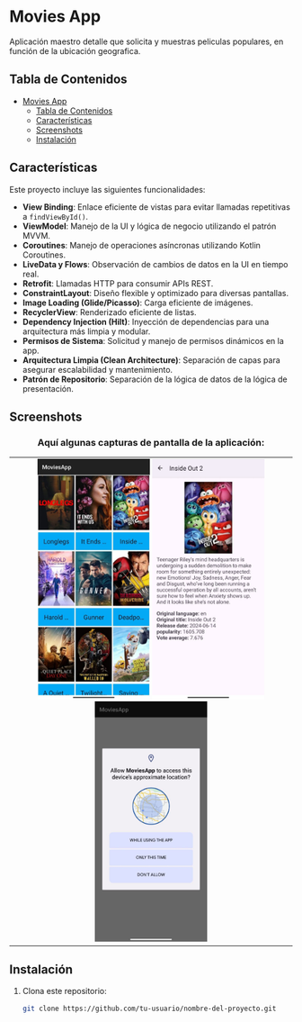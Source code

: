 
# Movies App

Aplicación maestro detalle que solicita y muestras peliculas populares, en función de la ubicación geografica.

## Tabla de Contenidos

- [Movies App](#movies-app)
    - [Tabla de Contenidos](#tabla-de-contenidos)
    - [Características](#características)
    - [Screenshots](#screenshots)
    - [Instalación](#instalación)

## Características

Este proyecto incluye las siguientes funcionalidades:

- **View Binding**: Enlace eficiente de vistas para evitar llamadas repetitivas a `findViewById()`.
- **ViewModel**: Manejo de la UI y lógica de negocio utilizando el patrón MVVM.
- **Coroutines**: Manejo de operaciones asíncronas utilizando Kotlin Coroutines.
- **LiveData y Flows**: Observación de cambios de datos en la UI en tiempo real.
- **Retrofit**: Llamadas HTTP para consumir APIs REST.
- **ConstraintLayout**: Diseño flexible y optimizado para diversas pantallas.
- **Image Loading (Glide/Picasso)**: Carga eficiente de imágenes.
- **RecyclerView**: Renderizado eficiente de listas.
- **Dependency Injection (Hilt)**: Inyección de dependencias para una arquitectura más limpia y modular.
- **Permisos de Sistema**: Solicitud y manejo de permisos dinámicos en la app.
- **Arquitectura Limpia (Clean Architecture)**: Separación de capas para asegurar escalabilidad y mantenimiento.
- **Patrón de Repositorio**: Separación de la lógica de datos de la lógica de presentación.


## Screenshots

<h3 align="center">Aquí algunas capturas de pantalla de la aplicación:</h3>

<table>
<td width="50%">
<div align="center">
<img src="./screenshots/main_screen.jpg" width="200" alt="main_screen">
<img src="./screenshots/detail_screen.jpg" width="200" alt="detail_screen">
<img src="./screenshots/permissions.jpg" width="200" alt="permissions">
</div>                                                                       
</td>                                                         
<table>                                                                                 

## Instalación

1. Clona este repositorio:
   ```bash
   git clone https://github.com/tu-usuario/nombre-del-proyecto.git
